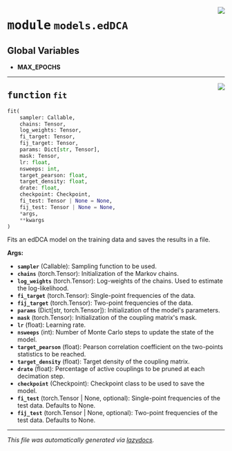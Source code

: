 <!-- markdownlint-disable -->

<a href="https://github.com/spqb/adabmDCApy/adabmDCA/models/edDCA.py#L0"><img align="right" style="float:right;" src="https://img.shields.io/badge/-source-cccccc?style=flat-square"></a>

# <kbd>module</kbd> `models.edDCA`




**Global Variables**
---------------
- **MAX_EPOCHS**

---

<a href="https://github.com/spqb/adabmDCApy/adabmDCA/models/edDCA.py#L17"><img align="right" style="float:right;" src="https://img.shields.io/badge/-source-cccccc?style=flat-square"></a>

## <kbd>function</kbd> `fit`

```python
fit(
    sampler: Callable,
    chains: Tensor,
    log_weights: Tensor,
    fi_target: Tensor,
    fij_target: Tensor,
    params: Dict[str, Tensor],
    mask: Tensor,
    lr: float,
    nsweeps: int,
    target_pearson: float,
    target_density: float,
    drate: float,
    checkpoint: Checkpoint,
    fi_test: Tensor | None = None,
    fij_test: Tensor | None = None,
    *args,
    **kwargs
)
```

Fits an edDCA model on the training data and saves the results in a file. 



**Args:**
 
 - <b>`sampler`</b> (Callable):  Sampling function to be used. 
 - <b>`chains`</b> (torch.Tensor):  Initialization of the Markov chains. 
 - <b>`log_weights`</b> (torch.Tensor):  Log-weights of the chains. Used to estimate the log-likelihood. 
 - <b>`fi_target`</b> (torch.Tensor):  Single-point frequencies of the data. 
 - <b>`fij_target`</b> (torch.Tensor):  Two-point frequencies of the data. 
 - <b>`params`</b> (Dict[str, torch.Tensor]):  Initialization of the model's parameters. 
 - <b>`mask`</b> (torch.Tensor):  Initialization of the coupling matrix's mask. 
 - <b>`lr`</b> (float):  Learning rate. 
 - <b>`nsweeps`</b> (int):  Number of Monte Carlo steps to update the state of the model. 
 - <b>`target_pearson`</b> (float):  Pearson correlation coefficient on the two-points statistics to be reached. 
 - <b>`target_density`</b> (float):  Target density of the coupling matrix. 
 - <b>`drate`</b> (float):  Percentage of active couplings to be pruned at each decimation step. 
 - <b>`checkpoint`</b> (Checkpoint):  Checkpoint class to be used to save the model. 
 - <b>`fi_test`</b> (torch.Tensor | None, optional):  Single-point frequencies of the test data. Defaults to None. 
 - <b>`fij_test`</b> (torch.Tensor | None, optional):  Two-point frequencies of the test data. Defaults to None. 






---

_This file was automatically generated via [lazydocs](https://github.com/ml-tooling/lazydocs)._
